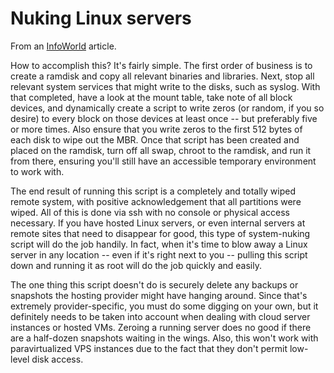 # Nuking Linux servers

From an [InfoWorld][nuking_linux] article.

How to accomplish this? It's fairly simple. The first order of business is to
create a ramdisk and copy all relevant binaries and libraries. Next, stop all
relevant system services that might write to the disks, such as syslog. With
that completed, have a look at the mount table, take note of all block
devices, and dynamically create a script to write zeros (or random, if you so
desire) to every block on those devices at least once -- but preferably five
or more times. Also ensure that you write zeros to the first 512 bytes of each
disk to wipe out the MBR. Once that script has been created and placed on the
ramdisk, turn off all swap, chroot to the ramdisk, and run it from there,
ensuring you'll still have an accessible temporary environment to work with.

The end result of running this script is a completely and totally wiped remote
system, with positive acknowledgement that all partitions were wiped. All of
this is done via ssh with no console or physical access necessary. If you have
hosted Linux servers, or even internal servers at remote sites that need to
disappear for good, this type of system-nuking script will do the job
handily. In fact, when it's time to blow away a Linux server in any location
-- even if it's right next to you -- pulling this script down and running it
as root will do the job quickly and easily.

The one thing this script doesn't do is securely delete any backups or
snapshots the hosting provider might have hanging around. Since that's
extremely provider-specific, you must do some digging on your own, but it
definitely needs to be taken into account when dealing with cloud server
instances or hosted VMs. Zeroing a running server does no good if there are a
half-dozen snapshots waiting in the wings. Also, this won't work with
paravirtualized VPS instances due to the fact that they don't permit low-level
disk access.

[nuking_linux]: http://bit.ly/sReRNX
